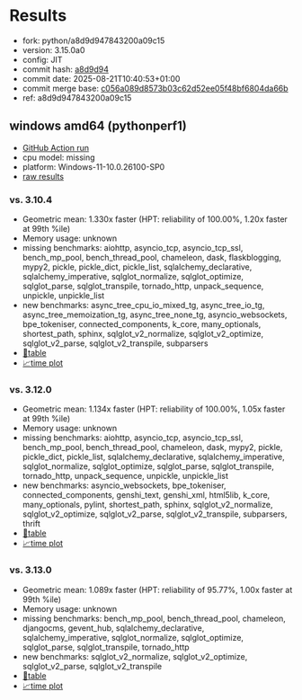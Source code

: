 # Results

- fork: python/a8d9d947843200a09c15
- version: 3.15.0a0
- config: JIT
- commit hash: [a8d9d94](https://github.com/python/cpython/commit/a8d9d94)
- commit date: 2025-08-21T10:40:53+01:00
- commit merge base: [c056a089d8573b03c62d52ee05f48bf6804da66b](https://github.com/python/cpython/commit/c056a089d8573b03c62d52ee05f48bf6804da66b)
- ref: a8d9d947843200a09c15

## windows amd64 (pythonperf1)

- [GitHub Action run](https://github.com/faster-cpython/benchmarking/actions/runs/17150126139)
- cpu model: missing
- platform: Windows-11-10.0.26100-SP0
- [raw results](bm-20250821-pythonperf1-amd64-python-a8d9d947843200a09c15-3.15.0a0-a8d9d94.json)

### vs. 3.10.4

- Geometric mean: 1.330x faster (HPT: reliability of 100.00%, 1.20x faster at 99th %ile)
- Memory usage: unknown
- missing benchmarks: aiohttp, asyncio_tcp, asyncio_tcp_ssl, bench_mp_pool, bench_thread_pool, chameleon, dask, flaskblogging, mypy2, pickle, pickle_dict, pickle_list, sqlalchemy_declarative, sqlalchemy_imperative, sqlglot_normalize, sqlglot_optimize, sqlglot_parse, sqlglot_transpile, tornado_http, unpack_sequence, unpickle, unpickle_list
- new benchmarks: async_tree_cpu_io_mixed_tg, async_tree_io_tg, async_tree_memoization_tg, async_tree_none_tg, asyncio_websockets, bpe_tokeniser, connected_components, k_core, many_optionals, shortest_path, sphinx, sqlglot_v2_normalize, sqlglot_v2_optimize, sqlglot_v2_parse, sqlglot_v2_transpile, subparsers
- [📄table](bm-20250821-pythonperf1-amd64-python-a8d9d947843200a09c15-3.15.0a0-a8d9d94-vs-3.10.4.md)
- [📈time plot](bm-20250821-pythonperf1-amd64-python-a8d9d947843200a09c15-3.15.0a0-a8d9d94-vs-3.10.4.svg)

### vs. 3.12.0

- Geometric mean: 1.134x faster (HPT: reliability of 100.00%, 1.05x faster at 99th %ile)
- Memory usage: unknown
- missing benchmarks: aiohttp, asyncio_tcp, asyncio_tcp_ssl, bench_mp_pool, bench_thread_pool, chameleon, dask, mypy2, pickle, pickle_dict, pickle_list, sqlalchemy_declarative, sqlalchemy_imperative, sqlglot_normalize, sqlglot_optimize, sqlglot_parse, sqlglot_transpile, tornado_http, unpack_sequence, unpickle, unpickle_list
- new benchmarks: asyncio_websockets, bpe_tokeniser, connected_components, genshi_text, genshi_xml, html5lib, k_core, many_optionals, pylint, shortest_path, sphinx, sqlglot_v2_normalize, sqlglot_v2_optimize, sqlglot_v2_parse, sqlglot_v2_transpile, subparsers, thrift
- [📄table](bm-20250821-pythonperf1-amd64-python-a8d9d947843200a09c15-3.15.0a0-a8d9d94-vs-3.12.0.md)
- [📈time plot](bm-20250821-pythonperf1-amd64-python-a8d9d947843200a09c15-3.15.0a0-a8d9d94-vs-3.12.0.svg)

### vs. 3.13.0

- Geometric mean: 1.089x faster (HPT: reliability of 95.77%, 1.00x faster at 99th %ile)
- Memory usage: unknown
- missing benchmarks: bench_mp_pool, bench_thread_pool, chameleon, djangocms, gevent_hub, sqlalchemy_declarative, sqlalchemy_imperative, sqlglot_normalize, sqlglot_optimize, sqlglot_parse, sqlglot_transpile, tornado_http
- new benchmarks: sqlglot_v2_normalize, sqlglot_v2_optimize, sqlglot_v2_parse, sqlglot_v2_transpile
- [📄table](bm-20250821-pythonperf1-amd64-python-a8d9d947843200a09c15-3.15.0a0-a8d9d94-vs-3.13.0.md)
- [📈time plot](bm-20250821-pythonperf1-amd64-python-a8d9d947843200a09c15-3.15.0a0-a8d9d94-vs-3.13.0.svg)

